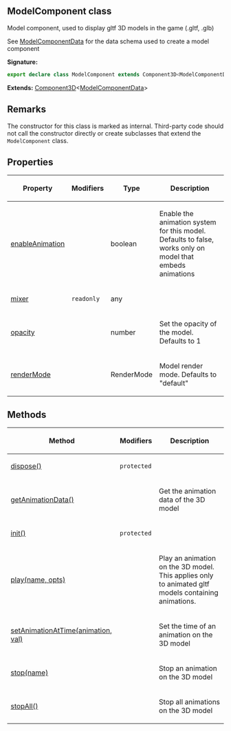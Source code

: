 
## ModelComponent class

Model component, used to display gltf 3D models in the game (.gltf, .glb)

See [ModelComponentData](/reference/modelcomponentdata.md) for the data schema used to create a model component

**Signature:**

```typescript
export declare class ModelComponent extends Component3D<ModelComponentData> 
```
**Extends:** [Component3D](/reference/component3d.md)<!-- -->&lt;[ModelComponentData](/reference/modelcomponentdata.md)<!-- -->&gt;

## Remarks

The constructor for this class is marked as internal. Third-party code should not call the constructor directly or create subclasses that extend the `ModelComponent` class.

## Properties

<table><thead><tr><th>

Property


</th><th>

Modifiers


</th><th>

Type


</th><th>

Description


</th></tr></thead>
<tbody><tr><td>

[enableAnimation](/reference/modelcomponent/enableanimation.md)


</td><td>


</td><td>

boolean


</td><td>

Enable the animation system for this model. Defaults to false, works only on model that embeds animations


</td></tr>
<tr><td>

[mixer](/reference/modelcomponent/mixer.md)


</td><td>

`readonly`


</td><td>

any


</td><td>


</td></tr>
<tr><td>

[opacity](/reference/modelcomponent/opacity.md)


</td><td>


</td><td>

number


</td><td>

Set the opacity of the model. Defaults to 1


</td></tr>
<tr><td>

[renderMode](/reference/modelcomponent/rendermode.md)


</td><td>


</td><td>

RenderMode


</td><td>

Model render mode. Defaults to "default"


</td></tr>
</tbody></table>

## Methods

<table><thead><tr><th>

Method


</th><th>

Modifiers


</th><th>

Description


</th></tr></thead>
<tbody><tr><td>

[dispose()](/reference/modelcomponent/dispose.md)


</td><td>

`protected`


</td><td>


</td></tr>
<tr><td>

[getAnimationData()](/reference/modelcomponent/getanimationdata.md)


</td><td>


</td><td>

Get the animation data of the 3D model


</td></tr>
<tr><td>

[init()](/reference/modelcomponent/init.md)


</td><td>

`protected`


</td><td>


</td></tr>
<tr><td>

[play(name, opts)](/reference/modelcomponent/play.md)


</td><td>


</td><td>

Play an animation on the 3D model. This applies only to animated gltf models containing animations.


</td></tr>
<tr><td>

[setAnimationAtTime(animation, val)](/reference/modelcomponent/setanimationattime.md)


</td><td>


</td><td>

Set the time of an animation on the 3D model


</td></tr>
<tr><td>

[stop(name)](/reference/modelcomponent/stop.md)


</td><td>


</td><td>

Stop an animation on the 3D model


</td></tr>
<tr><td>

[stopAll()](/reference/modelcomponent/stopall.md)


</td><td>


</td><td>

Stop all animations on the 3D model


</td></tr>
</tbody></table>
